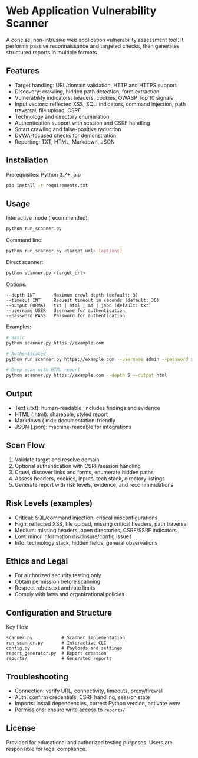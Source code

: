 # Web Application Vulnerability Scanner

A concise, non-intrusive web application vulnerability assessment tool. It performs passive reconnaissance and targeted checks, then generates structured reports in multiple formats.

## Features

- Target handling: URL/domain validation, HTTP and HTTPS support
- Discovery: crawling, hidden path detection, form extraction
- Vulnerability indicators: headers, cookies, OWASP Top 10 signals
- Input vectors: reflected XSS, SQLi indicators, command injection, path traversal, file upload, CSRF
- Technology and directory enumeration
- Authentication support with session and CSRF handling
- Smart crawling and false-positive reduction
- DVWA-focused checks for demonstration
- Reporting: TXT, HTML, Markdown, JSON

## Installation

Prerequisites: Python 3.7+, pip

```bash
pip install -r requirements.txt
```

## Usage

Interactive mode (recommended):
```bash
python run_scanner.py
```

Command line:
```bash
python run_scanner.py <target_url> [options]
```

Direct scanner:
```bash
python scanner.py <target_url>
```

Options:
```text
--depth INT       Maximum crawl depth (default: 3)
--timeout INT     Request timeout in seconds (default: 30)
--output FORMAT   txt | html | md | json (default: txt)
--username USER   Username for authentication
--password PASS   Password for authentication
```

Examples:
```bash
# Basic
python scanner.py https://example.com

# Authenticated
python run_scanner.py https://example.com --username admin --password secret

# Deep scan with HTML report
python scanner.py https://example.com --depth 5 --output html
```

## Output

- Text (.txt): human-readable; includes findings and evidence
- HTML (.html): shareable, styled report
- Markdown (.md): documentation-friendly
- JSON (.json): machine-readable for integrations

## Scan Flow

1) Validate target and resolve domain
2) Optional authentication with CSRF/session handling
3) Crawl, discover links and forms, enumerate hidden paths
4) Assess headers, cookies, inputs, tech stack, directory listings
5) Generate report with risk levels, evidence, and recommendations

## Risk Levels (examples)

- Critical: SQL/command injection, critical misconfigurations
- High: reflected XSS, file upload, missing critical headers, path traversal
- Medium: missing headers, open directories, CSRF/SSRF indicators
- Low: minor information disclosure/config issues
- Info: technology stack, hidden fields, general observations

## Ethics and Legal

- For authorized security testing only
- Obtain permission before scanning
- Respect robots.txt and rate limits
- Comply with laws and organizational policies

## Configuration and Structure

Key files:
```text
scanner.py           # Scanner implementation
run_scanner.py       # Interactive CLI
config.py            # Payloads and settings
report_generator.py  # Report creation
reports/             # Generated reports
```

## Troubleshooting

- Connection: verify URL, connectivity, timeouts, proxy/firewall
- Auth: confirm credentials, CSRF handling, session state
- Imports: install dependencies, correct Python version, activate venv
- Permissions: ensure write access to `reports/`

## License

Provided for educational and authorized testing purposes. Users are responsible for legal compliance.
